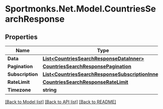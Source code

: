 # Sportmonks.Net.Model.CountriesSearchResponse

## Properties

Name | Type | Description | Notes
------------ | ------------- | ------------- | -------------
**Data** | [**List&lt;CountriesSearchResponseDataInner&gt;**](CountriesSearchResponseDataInner.md) |  | [optional] 
**Pagination** | [**CountriesSearchResponsePagination**](CountriesSearchResponsePagination.md) |  | [optional] 
**Subscription** | [**List&lt;CountriesSearchResponseSubscriptionInner&gt;**](CountriesSearchResponseSubscriptionInner.md) |  | [optional] 
**RateLimit** | [**CountriesSearchResponseRateLimit**](CountriesSearchResponseRateLimit.md) |  | [optional] 
**Timezone** | **string** |  | [optional] 

[[Back to Model list]](../README.md#documentation-for-models) [[Back to API list]](../README.md#documentation-for-api-endpoints) [[Back to README]](../README.md)


